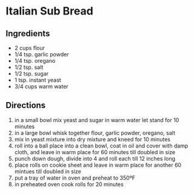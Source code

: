 # Italian Sub Bread

## Ingredients
 * 2 cups flour
 * 1/4 tsp. garlic powder
 * 1/4 tsp. oregano
 * 1/2 tsp. salt
 * 1/2 tsp. sugar
 * 1 tsp. instant yeast
 * 3/4 cups warm water

## Directions
1. in a small bowl mix yeast and sugar in warm water let stand for 10 minutes
2. in a large bowl whisk together flour, garlic powder, oregano, salt
3. mix in yeast mixture into dry mixture and kneed for 10 minutes
4. roll into a ball place into a clean bowl, coat in oil and cover with damp cloth, and leave in warm place for 60 minutes till doubled in size
5. punch down dough, divide into 4 and roll each till 12 inches long
6. place rolls on cookie sheet and leave in warm place for another 60 mintues till doubled in size
7. put a tray of water in oven and preheat to 350ºF
8. in preheated oven cook rolls for 20 minutes

